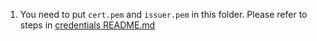 <!--
Copyright 2021 Google LLC

Licensed under the Apache License, Version 2.0 (the "License");
you may not use this file except in compliance with the License.
You may obtain a copy of the License at

    https://www.apache.org/licenses/LICENSE-2.0

Unless required by applicable law or agreed to in writing, software
distributed under the License is distributed on an "AS IS" BASIS,
WITHOUT WARRANTIES OR CONDITIONS OF ANY KIND, either express or implied.
See the License for the specific language governing permissions and
limitations under the License.
-->

1. You need to put `cert.pem` and `issuer.pem` in this folder.
   Please refer to steps in
   [credentials README.md](../../credentials/README.md#get-an-sxg_compatible-certificate)